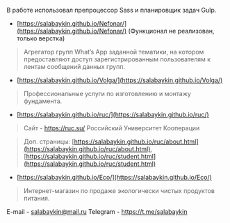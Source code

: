 В работе использовал препроцессор Sass и планировщик задач Gulp. 

- [https://salabaykin.github.io/Nefonar/](https://salabaykin.github.io/Nefonar/) (Функционал не реализован, только верстка)
 > Агрегатор групп What’s App заданной тематики, на котором предоставляют доступ зарегистрированным пользователям к лентам сообщений данных групп.

- [https://salabaykin.github.io/Volga/](https://salabaykin.github.io/Volga/)
 > Профессиональные услуги по изготовлению и монтажу фундамента.

- [https://salabaykin.github.io/ruc/](https://salabaykin.github.io/ruc/)
 > Сайт - https://ruc.su/ 
 > Российский Университет Кооперации 
 
 > Доп. страницы: [https://salabaykin.github.io/ruc/about.html](https://salabaykin.github.io/ruc/about.html), [https://salabaykin.github.io/ruc/student.html](https://salabaykin.github.io/ruc/student.html)

- [https://salabaykin.github.io/Eco/](https://salabaykin.github.io/Eco/)
 > Интернет-магазин по продаже экологически чистых продуктов питания. 

E-mail - salabaykin@mail.ru
Telegram - https://t.me/salabaykin
